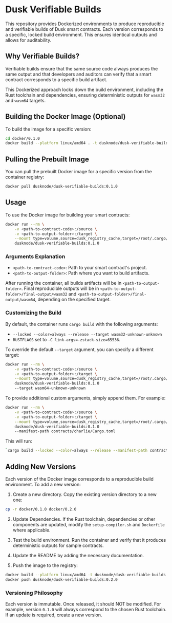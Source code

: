 # Dusk Verifiable Builds

This repository provides Dockerized environments to produce reproducible and
verifiable builds of Dusk smart contracts. Each version corresponds to a
specific, locked build environment. This ensures identical outputs and allows
for auditability.

## Why Verifiable Builds?

Verifiable builds ensure that the same source code always produces the same
output and that developers and auditors can verify that a smart contract
corresponds to a specific build artifact.

This Dockerized approach locks down the build environment, including the Rust
toolchain and dependencies, ensuring deterministic outputs for `wasm32` and
`wasm64` targets.

## Building the Docker Image (Optional)

To build the image for a specific version:

```bash
cd docker/0.1.0
docker build --platform linux/amd64 . -t dusknode/dusk-verifiable-builds:0.1.0
```

## Pulling the Prebuilt Image

You can pull the prebuilt Docker image for a specific version from the container
registry:

```bash
docker pull dusknode/dusk-verifiable-builds:0.1.0
```

## Usage

To use the Docker image for building your smart contracts:

```bash
docker run --rm \
    -v <path-to-contract-code>:/source \
    -v <path-to-output-folder>:/target \
    --mount type=volume,source=dusk_registry_cache,target=/root/.cargo/registry \
    dusknode/dusk-verifiable-builds:0.1.0
```

### Arguments Explanation

- `<path-to-contract-code>`: Path to your smart contract's project.
- `<path-to-output-folder>`: Path where you want to build artifacts.

After running the container, all builds artifacts will be in
`<path-to-output-folder>`. Final reproducible outputs will be in
`<path-to-output-folder>/final-output/wasm32` and
`<path-to-output-folder>/final-output/wasm64`, depending on the specified
target.

### Customizing the Build

By default, the container runs `cargo build` with the following arguments:

- `--locked --color=always --release --target wasm32-unknown-unknown`
- `RUSTFLAGS` set to `-C link-args=-zstack-size=65536`.

To override the default `--target` argument, you can specify a different target:

```bash
docker run --rm \
    -v <path-to-contract-code>:/source \
    -v <path-to-output-folder>:/target \
    --mount type=volume,source=dusk_registry_cache,target=/root/.cargo/registry \
    dusknode/dusk-verifiable-builds:0.1.0
    --target wasm64-unknown-unknown
```

To provide additional custom arguments, simply append them. For example:

```bash
docker run --rm \
    -v <path-to-contract-code>:/source \
    -v <path-to-output-folder>:/target \
    --mount type=volume,source=dusk_registry_cache,target=/root/.cargo/registry \
    dusknode/dusk-verifiable-builds:0.1.0
    --manifest-path contracts/charlie/Cargo.toml
```

This will run:

```bash
`cargo build --locked --color=always --release --manifest-path contracts/charlie/Cargo.toml`
```

## Adding New Versions

Each version of the Docker image corresponds to a reproducible build
environment. To add a new version:

1. Create a new directory. Copy the existing version directory to a new one:

```bash
cp -r docker/0.1.0 docker/0.2.0
```

2. Update Dependencies. If the Rust toolchain, dependencies or other components
   are updated, modify the `setup-compiler.sh` and `Dockerfile` where
   applicable.

3. Test the build environment. Run the container and verify that it produces
   deterministic outputs for sample contracts.

4. Update the README by adding the necessary documentation.

5. Push the image to the registry:

```bash
docker build --platform linux/amd64 -t dusknode/dusk-verifiable-builds:0.2.0 ./docker/0.2.0
docker push dusknode/dusk-verifiable-builds:0.2.0
```

### Versioning Philosophy

Each version is immutable. Once released, it should NOT be modified. For
example, version `0.1.0` will always correspond to the chosen Rust toolchain. If
an update is required, create a new version.
